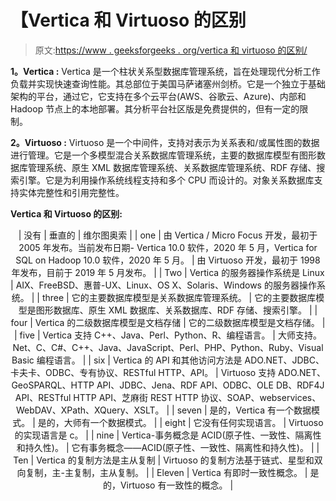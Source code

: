 # 【Vertica 和 Virtuoso 的区别

> 原文:[https://www . geeksforgeeks . org/vertica 和 virtuoso 的区别/](https://www.geeksforgeeks.org/difference-between-vertica-and-virtuoso/)

**1。Vertica :**
Vertica 是一个柱状关系型数据库管理系统，旨在处理现代分析工作负载并实现快速查询性能。其总部位于美国马萨诸塞州剑桥。它是一个独立于基础架构的平台，通过它，它支持在多个云平台(AWS、谷歌云、Azure)、内部和 Hadoop 节点上的本地部署。其分析平台社区版是免费提供的，但有一定的限制。

**2。Virtuoso :**
Virtuoso 是一个中间件，支持对表示为关系表和/或属性图的数据进行管理。它是一个多模型混合关系数据库管理系统，主要的数据库模型有图形数据库管理系统、原生 XML 数据库管理系统、关系数据库管理系统、RDF 存储、搜索引擎。它是为利用操作系统线程支持和多个 CPU 而设计的。对象关系数据库支持实体完整性和引用完整性。

**Vertica 和 Virtuoso 的区别:**

<center>

| 没有 | 垂直的 | 维尔图奥索 |
| one | 由 Vertica / Micro Focus 开发，最初于 2005 年发布。当前发布日期- Vertica 10.0 软件，2020 年 5 月，Vertica for SQL on Hadoop 10.0 软件，2020 年 5 月。 | 由 Virtuoso 开发，最初于 1998 年发布，目前于 2019 年 5 月发布。 |
| Two | Vertica 的服务器操作系统是 Linux | AIX、FreeBSD、惠普-UX、Linux、OS X、Solaris、Windows 的服务器操作系统。 |
| three | 它的主要数据库模型是关系数据库管理系统。 | 它的主要数据库模型是图形数据库、原生 XML 数据库、关系数据库、RDF 存储、搜索引擎。 |
| four | Vertica 的二级数据库模型是文档存储 | 它的二级数据库模型是文档存储。 |
| five | Vertica 支持 C++、Java、Perl、Python、R、编程语言。 | 大师支持。Net、C、C#、C++、Java、JavaScript、Perl、PHP、Python、Ruby、Visual Basic 编程语言。 |
| six | Vertica 的 API 和其他访问方法是 ADO.NET、JDBC、卡夫卡、ODBC、专有协议、RESTful HTTP、API。 | Virtuoso 支持 ADO.NET、GeoSPARQL、HTTP API、JDBC、Jena、RDF API、ODBC、OLE DB、RDF4J API、RESTful HTTP API、芝麻街 REST HTTP 协议、SOAP、webservices、WebDAV、XPath、XQuery、XSLT。 |
| seven | 是的，Vertica 有一个数据模式。 | 是的，大师有一个数据模式。 |
| eight | 它没有任何实现语言。 | Virtuoso 的实现语言是 c。 |
| nine | Vertica-事务概念是 ACID(原子性、一致性、隔离性和持久性)。 | 它有事务概念——ACID(原子性、一致性、隔离性和持久性)。 |
| Ten | Vertica 的复制方法是主从复制 | Virtuoso 的复制方法基于链式、星型和双向复制，主-主复制，主从复制。 |
| Eleven | Vertica 有即时一致性概念。 | 是的，Virtuoso 有一致性的概念。 |

</center>
